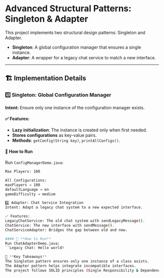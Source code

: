 # Advanced Structural Patterns: Singleton & Adapter

This project implements two structural design patterns: Singleton and Adapter.  
- **Singleton**: A global configuration manager that ensures a single instance.  
- **Adapter**: A wrapper for a legacy chat service to match a new interface.  


---

## 🏗️ **Implementation Details**

### **1️⃣ Singleton: Global Configuration Manager**
**Intent:** Ensure only one instance of the configuration manager exists.  

#### ✅ **Features:**
- **Lazy initialization**: The instance is created only when first needed.  
- **Stores configurations** as key-value pairs.  
- **Methods**: `getConfig(String key)`, `printAllConfigs()`.  

#### 🚀 **How to Run**
Run `ConfigManagerDemo.java`:
```sh
Max Players: 100

All Configurations:
maxPlayers → 100
defaultLanguage → en
gameDifficulty → medium

2️⃣ Adapter: Chat Service Integration
Intent: Adapt a legacy chat system to a new expected interface.

✅ Features:
LegacyChatService: The old chat system with sendLegacyMessage().
ChatService: The new interface with sendMessage().
ChatServiceAdapter: Bridges the gap between old and new.

#### 🚀 **How to Run**
Run ChatAdapterDemo.java:
``Legacy Chat: Hello world!

📌 **Key Takeaways**
The Singleton pattern ensures only one instance of a class exists.
The Adapter pattern helps integrate incompatible interfaces.
The project follows SOLID principles (Single Responsibility & Dependency Inversion).
